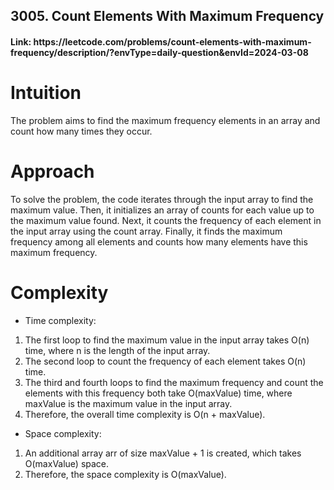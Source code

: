<h2>3005. Count Elements With Maximum Frequency</h2>
<h4> Link: https://leetcode.com/problems/count-elements-with-maximum-frequency/description/?envType=daily-question&envId=2024-03-08</h4>

# Intuition
<!-- Describe your first thoughts on how to solve this problem. -->
The problem aims to find the maximum frequency elements in an array and count how many times they occur.

# Approach
<!-- Describe your approach to solving the problem. -->
To solve the problem, the code iterates through the input array to find the maximum value. Then, it initializes an array of counts for each value up to the maximum value found. Next, it counts the frequency of each element in the input array using the count array. Finally, it finds the maximum frequency among all elements and counts how many elements have this maximum frequency.

# Complexity
- Time complexity:
<!-- Add your time complexity here, e.g. $$O(n)$$ -->
1. The first loop to find the maximum value in the input array takes O(n) time, where n is the length of the input array.
2. The second loop to count the frequency of each element takes O(n) time.
3. The third and fourth loops to find the maximum frequency and count the elements with this frequency both take O(maxValue) time, where maxValue is the maximum value in the input array.
4. Therefore, the overall time complexity is O(n + maxValue).

- Space complexity:
<!-- Add your space complexity here, e.g. $$O(n)$$ -->
1. An additional array arr of size maxValue + 1 is created, which takes O(maxValue) space.
2. Therefore, the space complexity is O(maxValue).